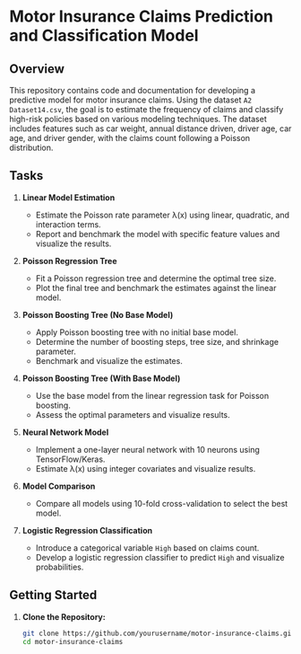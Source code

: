 # Motor Insurance Claims Prediction and Classification Model

## Overview
This repository contains code and documentation for developing a predictive model for motor insurance claims. Using the dataset `A2 Dataset14.csv`, the goal is to estimate the frequency of claims and classify high-risk policies based on various modeling techniques. The dataset includes features such as car weight, annual distance driven, driver age, car age, and driver gender, with the claims count following a Poisson distribution.

## Tasks
1. **Linear Model Estimation**
   - Estimate the Poisson rate parameter λ(x) using linear, quadratic, and interaction terms.
   - Report and benchmark the model with specific feature values and visualize the results.

2. **Poisson Regression Tree**
   - Fit a Poisson regression tree and determine the optimal tree size.
   - Plot the final tree and benchmark the estimates against the linear model.

3. **Poisson Boosting Tree (No Base Model)**
   - Apply Poisson boosting tree with no initial base model.
   - Determine the number of boosting steps, tree size, and shrinkage parameter.
   - Benchmark and visualize the estimates.

4. **Poisson Boosting Tree (With Base Model)**
   - Use the base model from the linear regression task for Poisson boosting.
   - Assess the optimal parameters and visualize results.

5. **Neural Network Model**
   - Implement a one-layer neural network with 10 neurons using TensorFlow/Keras.
   - Estimate λ(x) using integer covariates and visualize results.

6. **Model Comparison**
   - Compare all models using 10-fold cross-validation to select the best model.

7. **Logistic Regression Classification**
   - Introduce a categorical variable `High` based on claims count.
   - Develop a logistic regression classifier to predict `High` and visualize probabilities.

## Getting Started
1. **Clone the Repository:**
   ```bash
   git clone https://github.com/yourusername/motor-insurance-claims.git
   cd motor-insurance-claims
